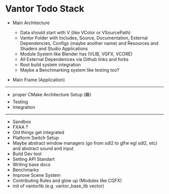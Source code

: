# Vantor Todo Stack

 - Main Architecture
    - Data should start with V (like VColor or VSourcePath)
    - Vantor Folder with Includes, Source, Documentation, External Dependencies, Configs (maybe another name) and Resources and Shaders and Studio Applications
    - Module System like Blender has (VLIB, VGFX, VCORE)
    - All External Dependenices via Github links and forks
    - Root build system integration
    - Maybe a Benchmarking system like testing too?

- Main Frame (Application)
--------------------------------------------------------
- proper CMake Architecture Setup (🟩)
- Testing
- Integration
--------------------------------------------------------
- Sandbox
- FXAA ?
- Old things get integrated
- Platform Switch Setup
- Maybe abstract window managers (go from sdl2 to glfw egl sdl2, etc) and abstract sound and input
- Build Dev tool
- Setting API Standart
- Writing base docs
- Benchmarks
- Improve Scene System
- Contributing Rules and glow up (Modules like CGFX)
- init of vantorlib (e.g. vantor_base_lib vector)
